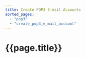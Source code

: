 ```yaml
---
title: Create POP3 E-mail Accounts
sorted_pages:
  - "pop3"
  - "create_pop3_e_mail_account"
---
```

# {{page.title}}
